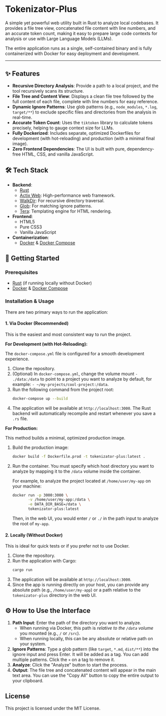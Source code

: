 # Tokenizator-Plus

A simple yet powerful web utility built in Rust to analyze local codebases. It provides a file tree view, concatenated file content with line numbers, and an accurate token count, making it easy to prepare large code contexts for analysis or use with Large Language Models (LLMs).

The entire application runs as a single, self-contained binary and is fully containerized with Docker for easy deployment and development.

---

## ✨ Features

-   **Recursive Directory Analysis**: Provide a path to a local project, and the tool recursively scans its structure.
-   **File Tree and Content View**: Displays a clean file tree followed by the full content of each file, complete with line numbers for easy reference.
-   **Dynamic Ignore Patterns**: Use glob patterns (e.g., `node_modules`, `*.log`, `target/**`) to exclude specific files and directories from the analysis in real-time.
-   **Accurate Token Count**: Uses the `tiktoken` library to calculate tokens precisely, helping to gauge context size for LLMs.
-   **Fully Dockerized**: Includes separate, optimized Dockerfiles for development (with hot-reloading) and production (with a minimal final image).
-   **Zero Frontend Dependencies**: The UI is built with pure, dependency-free HTML, CSS, and vanilla JavaScript.

## 🛠️ Tech Stack

-   **Backend**:
    -   [Rust](https://www.rust-lang.org/)
    -   [Actix Web](https://actix.rs/): High-performance web framework.
    -   [WalkDir](https://crates.io/crates/walkdir): For recursive directory traversal.
    -   [Glob](https://crates.io/crates/glob): For matching ignore patterns.
    -   [Tera](https://tera.netlify.app/): Templating engine for HTML rendering.
-   **Frontend**:
    -   HTML5
    -   Pure CSS3
    -   Vanilla JavaScript
-   **Containerization**:
    -   [Docker](https://www.docker.com/) & [Docker Compose](https://docs.docker.com/compose/)

## 🚀 Getting Started

### Prerequisites

-   [Rust](https://www.rust-lang.org/tools/install) (if running locally without Docker)
-   [Docker](https://docs.docker.com/get-docker/) & [Docker Compose](https://docs.docker.com/compose/install/)

### Installation & Usage

There are two primary ways to run the application:

#### 1. Via Docker (Recommended)

This is the easiest and most consistent way to run the project.

**For Development (with Hot-Reloading):**

The `docker-compose.yml` file is configured for a smooth development experience.

1.  Clone the repository.
2.  (Optional) In `docker-compose.yml`, change the volume mount `- ./data:/data` to point to a project you want to analyze by default, for example: `- ~/my-projects/cool-project:/data`.
3.  Run the following command from the project root:
    ```bash
    docker-compose up --build
    ```
4.  The application will be available at `http://localhost:3000`. The Rust backend will automatically recompile and restart whenever you save a `.rs` file.

**For Production:**

This method builds a minimal, optimized production image.

1.  Build the production image:
    ```bash
    docker build -f Dockerfile.prod -t tokenizator-plus:latest .
    ```

2.  Run the container. You must specify which host directory you want to analyze by mapping it to the `/data` volume inside the container.

    For example, to analyze the project located at `/home/user/my-app` on your machine:
    ```bash
    docker run -p 3000:3000 \
           -v /home/user/my-app:/data \
           -e DATA_DIR_BASE=/data \
           tokenizator-plus:latest
    ```
    Then, in the web UI, you would enter `/` or `./` in the path input to analyze the root of `my-app`.

#### 2. Locally (Without Docker)

This is ideal for quick tests or if you prefer not to use Docker.

1.  Clone the repository.
2.  Run the application with Cargo:
    ```bash
    cargo run
    ```
3.  The application will be available at `http://localhost:3000`.
4.  Since the app is running directly on your host, you can provide any absolute path (e.g., `/home/user/my-app`) or a path relative to the `tokenizator-plus` directory in the web UI.

## ⚙️ How to Use the Interface

1.  **Path Input**: Enter the path of the directory you want to analyze.
    -   When running via Docker, this path is *relative to the `/data` volume* you mounted (e.g., `/` or `/src`).
    -   When running locally, this can be any absolute or relative path on your system.
2.  **Ignore Patterns**: Type a glob pattern (like `target`, `*.md`, `dist/**`) into the ignore input and press Enter. It will be added as a tag. You can add multiple patterns. Click the `×` on a tag to remove it.
3.  **Analyze**: Click the "Analyze" button to start the process.
4.  **Output**: The file tree and concatenated content will appear in the main text area. You can use the "Copy All" button to copy the entire output to your clipboard.

## License

This project is licensed under the MIT License.